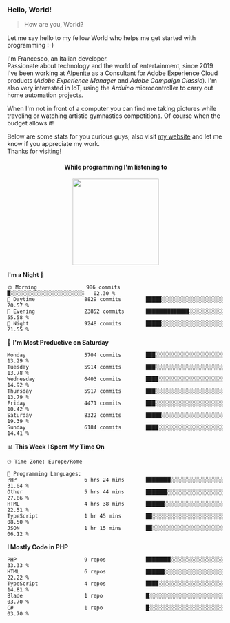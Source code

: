 ### Hello, World!

> How are you, World?

Let me say hello to my fellow World who helps me get started with programming :-)

I'm Francesco, an Italian developer.  
Passionate about technology and the world of entertainment, since 2019 I've been working at [Alpenite](https://www.alpenite.com) as a Consultant for Adobe Experience Cloud products (*Adobe Experience Manager* and *Adobe Campaign Classic*). I'm also very interested in IoT, using the *Arduino* microcontroller to carry out home automation projects.

When I'm not in front of a computer you can find me taking pictures while traveling or watching artistic gymnastics competitions. Of course when the budget allows it!

Below are some stats for you curious guys; also visit [my website](https://www.francescorega.eu) and let me know if you appreciate my work.  
Thanks for visiting!

<div align="center">
  <h4>While programming I'm listening to</h4>
  <a href="https://apps.francescorega.eu/now-playing/11147232609" target="_blank"><img src="https://apps.francescorega.eu/now-playing/11147232609" width="200"></a>
</div>

<!--START_SECTION:waka-->
**I'm a Night 🦉** 

```text
🌞 Morning                986 commits         █░░░░░░░░░░░░░░░░░░░░░░░░   02.30 % 
🌆 Daytime                8829 commits        █████░░░░░░░░░░░░░░░░░░░░   20.57 % 
🌃 Evening                23852 commits       ██████████████░░░░░░░░░░░   55.58 % 
🌙 Night                  9248 commits        █████░░░░░░░░░░░░░░░░░░░░   21.55 % 
```
📅 **I'm Most Productive on Saturday** 

```text
Monday                   5704 commits        ███░░░░░░░░░░░░░░░░░░░░░░   13.29 % 
Tuesday                  5914 commits        ███░░░░░░░░░░░░░░░░░░░░░░   13.78 % 
Wednesday                6403 commits        ████░░░░░░░░░░░░░░░░░░░░░   14.92 % 
Thursday                 5917 commits        ███░░░░░░░░░░░░░░░░░░░░░░   13.79 % 
Friday                   4471 commits        ███░░░░░░░░░░░░░░░░░░░░░░   10.42 % 
Saturday                 8322 commits        █████░░░░░░░░░░░░░░░░░░░░   19.39 % 
Sunday                   6184 commits        ████░░░░░░░░░░░░░░░░░░░░░   14.41 % 
```


📊 **This Week I Spent My Time On** 

```text
🕑︎ Time Zone: Europe/Rome

💬 Programming Languages: 
PHP                      6 hrs 24 mins       ████████░░░░░░░░░░░░░░░░░   31.04 % 
Other                    5 hrs 44 mins       ███████░░░░░░░░░░░░░░░░░░   27.86 % 
HTML                     4 hrs 38 mins       ██████░░░░░░░░░░░░░░░░░░░   22.51 % 
TypeScript               1 hr 45 mins        ██░░░░░░░░░░░░░░░░░░░░░░░   08.50 % 
JSON                     1 hr 15 mins        ██░░░░░░░░░░░░░░░░░░░░░░░   06.12 % 
```

**I Mostly Code in PHP** 

```text
PHP                      9 repos             ████████░░░░░░░░░░░░░░░░░   33.33 % 
HTML                     6 repos             ██████░░░░░░░░░░░░░░░░░░░   22.22 % 
TypeScript               4 repos             ████░░░░░░░░░░░░░░░░░░░░░   14.81 % 
Blade                    1 repo              █░░░░░░░░░░░░░░░░░░░░░░░░   03.70 % 
C#                       1 repo              █░░░░░░░░░░░░░░░░░░░░░░░░   03.70 % 
```




<!--END_SECTION:waka-->

